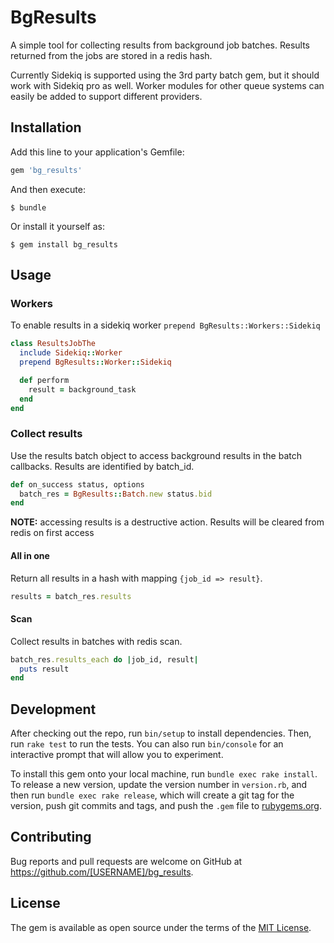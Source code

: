 # BgResults

A simple tool for collecting results from background job batches.
Results returned from the jobs are stored in a redis hash.

Currently Sidekiq is supported using the 3rd party batch gem, but it should work with Sidekiq pro as well. Worker modules for other queue systems can easily be added to support different providers.


## Installation

Add this line to your application's Gemfile:

```ruby
gem 'bg_results'
```

And then execute:

    $ bundle

Or install it yourself as:

    $ gem install bg_results

## Usage


### Workers
To enable results in a sidekiq worker `prepend BgResults::Workers::Sidekiq`
```ruby
class ResultsJobThe
  include Sidekiq::Worker
  prepend BgResults::Worker::Sidekiq

  def perform
    result = background_task
  end
end
```

###  Collect results
Use the results batch object to access background results in the batch callbacks. Results are identified by batch_id.

```ruby
def on_success status, options
  batch_res = BgResults::Batch.new status.bid
end
```
**NOTE:** accessing results is a destructive action. Results will be cleared from redis on first access

#### All in one
Return all results in a hash with mapping `{job_id => result}`.

```ruby
results = batch_res.results
```
#### Scan
Collect results in batches with redis scan.
```ruby
batch_res.results_each do |job_id, result|
  puts result
end
```

## Development

After checking out the repo, run `bin/setup` to install dependencies. Then, run `rake test` to run the tests. You can also run `bin/console` for an interactive prompt that will allow you to experiment.

To install this gem onto your local machine, run `bundle exec rake install`. To release a new version, update the version number in `version.rb`, and then run `bundle exec rake release`, which will create a git tag for the version, push git commits and tags, and push the `.gem` file to [rubygems.org](https://rubygems.org).

## Contributing

Bug reports and pull requests are welcome on GitHub at https://github.com/[USERNAME]/bg_results.

## License

The gem is available as open source under the terms of the [MIT License](https://opensource.org/licenses/MIT).
